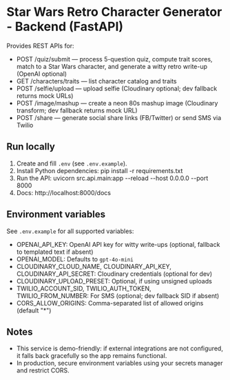 # Star Wars Retro Character Generator - Backend (FastAPI)

Provides REST APIs for:
- POST /quiz/submit — process 5-question quiz, compute trait scores, match to a Star Wars character, and generate a witty retro write-up (OpenAI optional)
- GET /characters/traits — list character catalog and traits
- POST /selfie/upload — upload selfie (Cloudinary optional; dev fallback returns mock URLs)
- POST /image/mashup — create a neon 80s mashup image (Cloudinary transform; dev fallback returns mock URL)
- POST /share — generate social share links (FB/Twitter) or send SMS via Twilio

## Run locally

1. Create and fill `.env` (see `.env.example`).
2. Install Python dependencies:
   pip install -r requirements.txt
3. Run the API:
   uvicorn src.api.main:app --reload --host 0.0.0.0 --port 8000
4. Docs: http://localhost:8000/docs

## Environment variables

See `.env.example` for all supported variables:
- OPENAI_API_KEY: OpenAI API key for witty write-ups (optional, fallback to templated text if absent)
- OPENAI_MODEL: Defaults to `gpt-4o-mini`
- CLOUDINARY_CLOUD_NAME, CLOUDINARY_API_KEY, CLOUDINARY_API_SECRET: Cloudinary credentials (optional for dev)
- CLOUDINARY_UPLOAD_PRESET: Optional, if using unsigned uploads
- TWILIO_ACCOUNT_SID, TWILIO_AUTH_TOKEN, TWILIO_FROM_NUMBER: For SMS (optional; dev fallback SID if absent)
- CORS_ALLOW_ORIGINS: Comma-separated list of allowed origins (default "*")

## Notes

- This service is demo-friendly: if external integrations are not configured, it falls back gracefully so the app remains functional.
- In production, secure environment variables using your secrets manager and restrict CORS.
